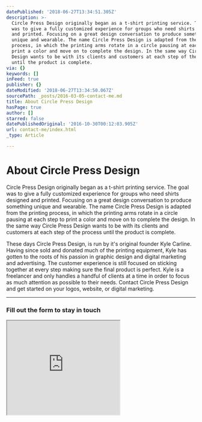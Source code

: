 ```yaml
---
datePublished: '2018-06-27T13:34:51.305Z'
description: >-
  Circle Press Design originally began as a t-shirt printing service. The goal
  was to give a fully customized experience for groups who need shirts designed
  and printed. Focusing on a great design conversation to produce something
  unique and wearable. The name Circle Press Design is adapted from the printing
  process, in which the printing arms rotate in a circle pausing at each step to
  print a color and move on to complete the design. In the same way Circle Press
  Design wants to be with its clients and customers at each step of the process
  until the product is complete.
via: {}
keywords: []
inFeed: true
publisher: {}
dateModified: '2018-06-27T13:34:50.067Z'
sourcePath: _posts/2016-03-05-contact-me.md
title: About Circle Press Design
hasPage: true
author: []
starred: false
datePublishedOriginal: '2016-10-30T00:12:03.905Z'
url: contact-me/index.html
_type: Article

---
```

# About Circle Press Design

Circle Press Design originally began as a t-shirt printing service. The goal was to give a fully customized experience for groups who need shirts designed and printed. Focusing on a great design conversation to produce something unique and wearable. The name Circle Press Design is adapted from the printing process, in which the printing arms rotate in a circle pausing at each step to print a color and move on to complete the design. In the same way Circle Press Design wants to be with its clients and customers at each step of the process until the product is complete.

These days Circle Press Design, is run by it's original founder Kyle Carline. Having since sold and donated much of the printing equipment, Kyle has gotten to the roots of his passion in graphic design and digital marketing and advertising. The customer experience is still focused on sticking together at every step making sure the final product is perfect. Kyle is a freelancer and only handles a handful of clients at a time in order to focus as much attention as possible to their needs. Contact Circle Press Design and get started on your logos, website, or digital marketing.

---

### Fill out the form to stay in touch

<iframe src="https://the-grid.github.io/ed-userhtml/?g=eJy1VVtv2zYUftevONEe7ACV1Muadb6hLRqja4yuqHcpOuyBoo4kNhSpkFQcJ8h_76Eoe2mXbG2BCpBpkt_5eG4fNbPciNaB27Y4jx1euOwDO2dhNV5EAGWnuBNaAa-Rny61acYl_RxClsG6yxvhIO-c8wAp-CkWZHNFLxBgGIIpeDMQqu0cnDPZod2h-tHvps32ec-VFsKyXGIBc3Cmw-ktkJ6D9uNnUsIa3UEcUAZdZ9Te7DqKZlmIZxHNrNtKXERpcPkqyhk_rYzuVJFwLbWZwA945J9plGtToLlr2bBCdHYCj9uLaTRgNrVwdGbLikKoagIP7rcX8ON9j_CZTZgUlZoAR-XQDGsFcm2YT_AElFZkTqG3km0nlCopFCa51Px0GpVaucSKSyTeI095HfUJvTWGr3fz0cPv5mYo-a1-lv3zn97mknnevbdPvpOzD4Oz1CuhRWZ9dhVrSBe27_PE6aTSupKY2BrRxaBV2JnHQ9P9oxFXC3s4JQXNQviBCBsmZDyobZiQYxxrLSkB8_g4rBk864TBYgGz3Cz8-ylPKYx1_m98Q7mfUS09Bl570F00kv0vy4r9m6QnAhioOLHYeRwUtWMKeYmHc3aajYPw5_GaigYNQtce-BRlPtdeneEysobP49q51k6ybHNpilQoKgtTBZNUzh5dMMeSVsttKaSMFzcl_mUkrdGNsLjneCqZQ-u-hWpTM7epkhIdr--m8Snj1DHE189_f7ui22u04w2LaWiwlOsmaxg32mY2e3ZSbnm-aVZn7xWuV6_ebZaPkV8eseqX9c9L8-flm42TK_6alSeP_vjpfH3GxdH75cnLDC-Qj_bH9g09h0LzriG5pH5u_xrd3tyjv6PhwiXhHZ8TfiWsQ4VmPFiM7gFdv4vhsse0NehhL7BknXTjw3Bl-5yM9wHfgysqu6t1MYHRm1_XvxFJrgsSpsINeOG8oLqGD8x1YABIXY1qbNC2FEZ_pI9HU5akrsajdcc5WntAVDvM4d6UM38-GqPNTcN-YTw69oM37OdpQzSsCtZ0-r6CHwGTvmxi" height="250" style=""></iframe>